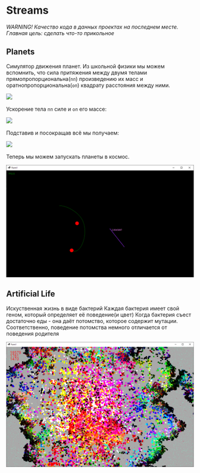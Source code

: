 # Streams
*WARNING! Качество кода в данных проектах на последнем месте. Главная цель: сделать что-то прикольное*
## Planets
Симулятор движения планет.
Из школьной физики мы можем вспомнить, что сила притяжения между двумя телами прямопропорциональна(`пп`) произведению их масс и оратнопропорциональна(`оп`) квадрату расстояния между ними.

![](https://render.githubusercontent.com/render/math?math=F=G*\frac{m1*m2}{r^2})

Ускорение тела `пп` силе и `оп` его массе:

![](https://render.githubusercontent.com/render/math?math=a1=\frac{F}{m1})

Подставив и посокращав всё мы получаем:

![](https://render.githubusercontent.com/render/math?math=a1=\frac{m1}{r^2})


Теперь мы можем запускать планеты в космос.

![Planets](images/planets.png)

## Artificial Life
Искуственная жизнь в виде бактерий
Каждая бактерия имеет свой геном, который определяет её поведение(и цвет)
Когда бактерия съест достаточно еды - она даёт потомство, которое содержит мутации.
Соответственно, поведение потомства немного отличается от поведения родителя

![Artificial Life](images/artificial_life.png)
